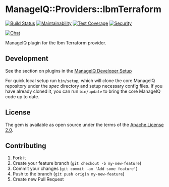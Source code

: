 # ManageIQ::Providers::IbmTerraform

[![Build Status](https://travis-ci.com/ManageIQ/manageiq-providers-ibm_terraform.svg?branch=kasparov)](https://travis-ci.com/ManageIQ/manageiq-providers-ibm_terraform)
[![Maintainability](https://api.codeclimate.com/v1/badges/9ee8df54b708c3223c78/maintainability)](https://codeclimate.com/github/ManageIQ/manageiq-providers-ibm_terraform/maintainability)
[![Test Coverage](https://api.codeclimate.com/v1/badges/9ee8df54b708c3223c78/test_coverage)](https://codeclimate.com/github/ManageIQ/manageiq-providers-ibm_terraform/test_coverage)
[![Security](https://hakiri.io/github/ManageIQ/manageiq-providers-ibm_terraform/kasparov.svg)](https://hakiri.io/github/ManageIQ/manageiq-providers-ibm_terraform/kasparov)

[![Chat](https://badges.gitter.im/Join%20Chat.svg)](https://gitter.im/ManageIQ/manageiq-providers-ibm_terraform?utm_source=badge&utm_medium=badge&utm_campaign=pr-badge&utm_content=badge)

ManageIQ plugin for the Ibm Terraform provider.

## Development

See the section on plugins in the [ManageIQ Developer Setup](http://manageiq.org/docs/guides/developer_setup/plugins)

For quick local setup run `bin/setup`, which will clone the core ManageIQ repository under the *spec* directory and setup necessary config files. If you have already cloned it, you can run `bin/update` to bring the core ManageIQ code up to date.

## License

The gem is available as open source under the terms of the [Apache License 2.0](http://www.apache.org/licenses/LICENSE-2.0).

## Contributing

1. Fork it
2. Create your feature branch (`git checkout -b my-new-feature`)
3. Commit your changes (`git commit -am 'Add some feature'`)
4. Push to the branch (`git push origin my-new-feature`)
5. Create new Pull Request
